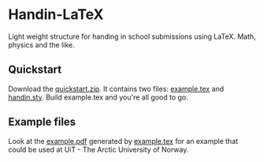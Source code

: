 # Handin-LaTeX
Light weight structure for handing in school submissions using LaTeX. Math, physics and the like.

## Quickstart
Download the [quickstart.zip](https://github.com/Strauman/Handin-LaTeX/blob/master/quickstart.zip?raw=true). It contains two files: [example.tex](https://raw.githubusercontent.com/Strauman/Handin-LaTeX/master/example.tex) and [handin.sty](https://raw.githubusercontent.com/Strauman/Handin-LaTeX/master/handin.sty). Build example.tex and you're all good to go.

## Example files
Look at the [example.pdf](https://raw.githubusercontent.com/Strauman/Handin-LaTeX/master/example.pdf) generated by [example.tex](https://raw.githubusercontent.com/Strauman/Handin-LaTeX/master/example.tex) for an example that could be used at UiT - The Arctic University of Norway.
